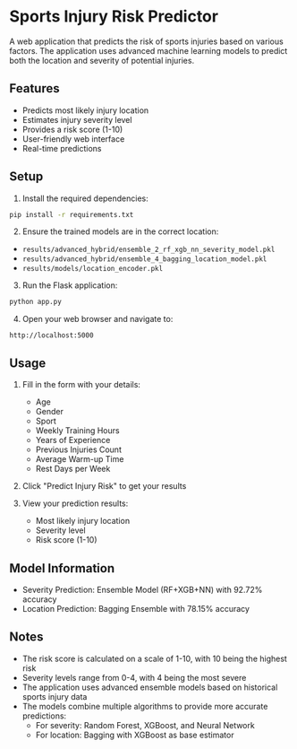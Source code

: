 # Sports Injury Risk Predictor

A web application that predicts the risk of sports injuries based on various factors. The application uses advanced machine learning models to predict both the location and severity of potential injuries.

## Features

- Predicts most likely injury location
- Estimates injury severity level
- Provides a risk score (1-10)
- User-friendly web interface
- Real-time predictions

## Setup

1. Install the required dependencies:
```bash
pip install -r requirements.txt
```

2. Ensure the trained models are in the correct location:
- `results/advanced_hybrid/ensemble_2_rf_xgb_nn_severity_model.pkl`
- `results/advanced_hybrid/ensemble_4_bagging_location_model.pkl`
- `results/models/location_encoder.pkl`

3. Run the Flask application:
```bash
python app.py
```

4. Open your web browser and navigate to:
```
http://localhost:5000
```

## Usage

1. Fill in the form with your details:
   - Age
   - Gender
   - Sport
   - Weekly Training Hours
   - Years of Experience
   - Previous Injuries Count
   - Average Warm-up Time
   - Rest Days per Week

2. Click "Predict Injury Risk" to get your results

3. View your prediction results:
   - Most likely injury location
   - Severity level
   - Risk score (1-10)

## Model Information

- Severity Prediction: Ensemble Model (RF+XGB+NN) with 92.72% accuracy
- Location Prediction: Bagging Ensemble with 78.15% accuracy

## Notes

- The risk score is calculated on a scale of 1-10, with 10 being the highest risk
- Severity levels range from 0-4, with 4 being the most severe
- The application uses advanced ensemble models based on historical sports injury data
- The models combine multiple algorithms to provide more accurate predictions:
  - For severity: Random Forest, XGBoost, and Neural Network
  - For location: Bagging with XGBoost as base estimator 